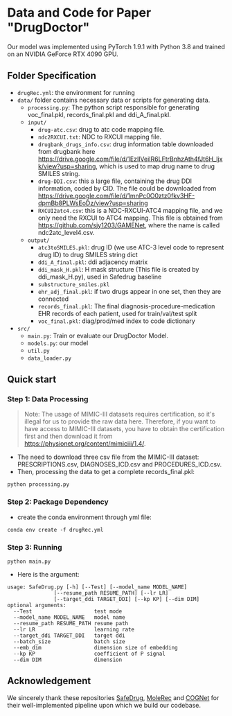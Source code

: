 # Data and Code for Paper "DrugDoctor"
Our model was implemented using PyTorch 1.9.1 with Python 3.8 and trained on an NVIDIA GeForce RTX 4090 GPU.
## Folder Specification
* `drugRec.yml`: the environment for running
* `data/` folder contains necessary data or scripts for generating data. 
  * `processing.py`: The python script responsible for generating voc_final.pkl, records_final.pkl and ddi_A_final.pkl.
  * `input/`
    * `drug-atc.csv`: drug to atc code mapping file.
    * `ndc2RXCUI.txt`: NDC to RXCUI mapping file.
    * `drugbank_drugs_info.csv`: drug information table downloaded from drugbank here https://drive.google.com/file/d/1EzIlVeiIR6LFtrBnhzAth4fJt6H_ljxk/view?usp=sharing, which is used to map drug name to drug SMILES string.
    * `drug-DDI.csv`: this a large file, containing the drug DDI information, coded by CID. The file could be downloaded from https://drive.google.com/file/d/1mnPc0O0ztz0fkv3HF-dpmBb8PLWsEoDz/view?usp=sharing
    * `RXCUI2atc4.csv`: this is a NDC-RXCUI-ATC4 mapping file, and we only need the RXCUI to ATC4 mapping. This file is obtained from https://github.com/sjy1203/GAMENet, where the name is called ndc2atc_level4.csv.
  * `output/`
    * `atc3toSMILES.pkl`: drug ID (we use ATC-3 level code to represent drug ID) to drug SMILES string dict 
    * `ddi_A_final.pkl`: ddi adjacency matrix
    * `ddi_mask_H.pkl`: H mask structure (This file is created by ddi_mask_H.py), used in Safedrug baseline 
    * `substructure_smiles.pkl`
    * `ehr_adj_final.pkl`: if two drugs appear in one set, then they are connected
    * `records_final.pkl`: The final diagnosis-procedure-medication EHR records of each patient, used for train/val/test split
    * `voc_final.pkl`: diag/prod/med index to code dictionary
* `src/`
  * `main.py`: Train or evaluate our DrugDoctor Model.
  * `models.py`: our model
  * `util.py`
  * `data_loader.py`
## Quick start
### Step 1: Data Processing
> Note: The usage of MIMIC-III datasets requires certification, so it's illegal for us to provide the raw data here.
> Therefore, if you want to have access to MIMIC-III datasets, you have to obtain the certification first and then download it from https://physionet.org/content/mimiciii/1.4/.
* The need to download three csv file from the MIMIC-III dataset: PRESCRIPTIONS.csv, DIAGNOSES_ICD.csv and PROCEDURES_ICD.csv.
* Then, processing the data to get a complete records_final.pkl:
```
python processing.py
```
### Step 2: Package Dependency
* create the conda environment through yml file:
```
conda env create -f drugRec.yml
```
### Step 3: Running 
```
python main.py
```
* Here is the argument:
```
usage: SafeDrug.py [-h] [--Test] [--model_name MODEL_NAME]
               [--resume_path RESUME_PATH] [--lr LR]
               [--target_ddi TARGET_DDI] [--kp KP] [--dim DIM]
optional arguments:
  --Test                    test mode
  --model_name MODEL_NAME   model name
  --resume_path RESUME_PATH resume path
  --lr LR                   learning rate
  --target_ddi TARGET_DDI   target ddi
  --batch_size              batch size 
  --emb_dim                 dimension size of embedding
  --kp KP                   coefficient of P signal
  --dim DIM                 dimension
  ```
## Acknowledgement
We sincerely thank these repositories [SafeDrug](https://github.com/ycq091044/SafeDrug), [MoleRec](https://github.com/yangnianzu0515/MoleRec) and [COGNet](https://github.com/BarryRun/COGNet) for their well-implemented pipeline upon which we build our codebase.
